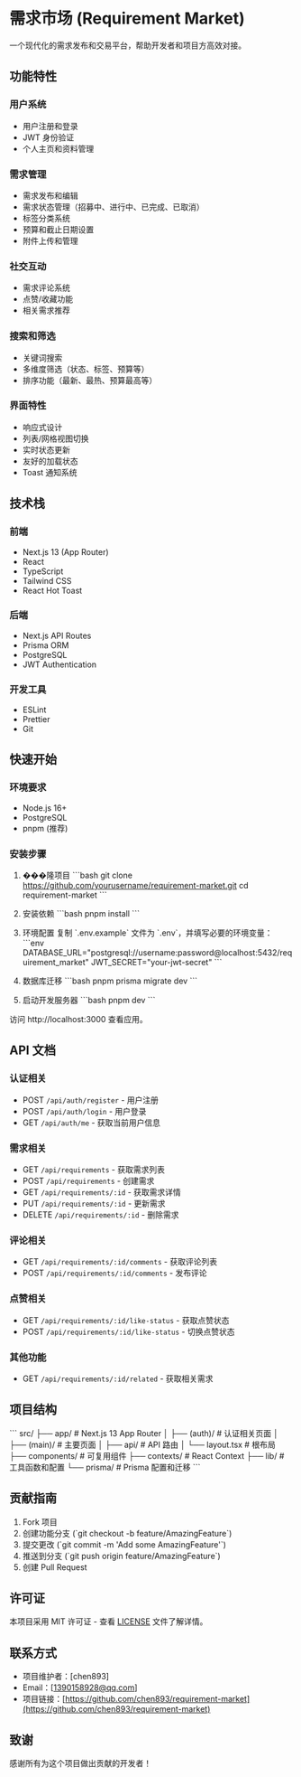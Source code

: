 # 需求市场 (Requirement Market)

一个现代化的需求发布和交易平台，帮助开发者和项目方高效对接。

## 功能特性

### 用户系统
- 用户注册和登录
- JWT 身份验证
- 个人主页和资料管理

### 需求管理
- 需求发布和编辑
- 需求状态管理（招募中、进行中、已完成、已取消）
- 标签分类系统
- 预算和截止日期设置
- 附件上传和管理

### 社交互动
- 需求评论系统
- 点赞/收藏功能
- 相关需求推荐

### 搜索和筛选
- 关键词搜索
- 多维度筛选（状态、标签、预算等）
- 排序功能（最新、最热、预算最高等）

### 界面特性
- 响应式设计
- 列表/网格视图切换
- 实时状态更新
- 友好的加载状态
- Toast 通知系统

## 技术栈

### 前端
- Next.js 13 (App Router)
- React
- TypeScript
- Tailwind CSS
- React Hot Toast

### 后端
- Next.js API Routes
- Prisma ORM
- PostgreSQL
- JWT Authentication

### 开发工具
- ESLint
- Prettier
- Git

## 快速开始

### 环境要求
- Node.js 16+
- PostgreSQL
- pnpm (推荐)

### 安装步骤

1. ���隆项目
\`\`\`bash
git clone https://github.com/yourusername/requirement-market.git
cd requirement-market
\`\`\`

2. 安装依赖
\`\`\`bash
pnpm install
\`\`\`

3. 环境配置
复制 \`.env.example\` 文件为 \`.env\`，并填写必要的环境变量：
\`\`\`env
DATABASE_URL="postgresql://username:password@localhost:5432/requirement_market"
JWT_SECRET="your-jwt-secret"
\`\`\`

4. 数据库迁移
\`\`\`bash
pnpm prisma migrate dev
\`\`\`

5. 启动开发服务器
\`\`\`bash
pnpm dev
\`\`\`

访问 http://localhost:3000 查看应用。

## API 文档

### 认证相关
- POST `/api/auth/register` - 用户注册
- POST `/api/auth/login` - 用户登录
- GET `/api/auth/me` - 获取当前用户信息

### 需求相关
- GET `/api/requirements` - 获取需求列表
- POST `/api/requirements` - 创建需求
- GET `/api/requirements/:id` - 获取需求详情
- PUT `/api/requirements/:id` - 更新需求
- DELETE `/api/requirements/:id` - 删除需求

### 评论相关
- GET `/api/requirements/:id/comments` - 获取评论列表
- POST `/api/requirements/:id/comments` - 发布评论

### 点赞相关
- GET `/api/requirements/:id/like-status` - 获取点赞状态
- POST `/api/requirements/:id/like-status` - 切换点赞状态

### 其他功能
- GET `/api/requirements/:id/related` - 获取相关需求

## 项目结构

\`\`\`
src/
├── app/                    # Next.js 13 App Router
│   ├── (auth)/            # 认证相关页面
│   ├── (main)/            # 主要页面
│   ├── api/               # API 路由
│   └── layout.tsx         # 根布局
├── components/            # 可复用组件
├── contexts/              # React Context
├── lib/                   # 工具函数和配置
└── prisma/               # Prisma 配置和迁移
\`\`\`

## 贡献指南

1. Fork 项目
2. 创建功能分支 (\`git checkout -b feature/AmazingFeature\`)
3. 提交更改 (\`git commit -m 'Add some AmazingFeature'\`)
4. 推送到分支 (\`git push origin feature/AmazingFeature\`)
5. 创建 Pull Request

## 许可证

本项目采用 MIT 许可证 - 查看 [LICENSE](LICENSE) 文件了解详情。

## 联系方式

- 项目维护者：[chen893]
- Email：[1390158928@qq.com]
- 项目链接：[https://github.com/chen893/requirement-market](https://github.com/chen893/requirement-market)

## 致谢

感谢所有为这个项目做出贡献的开发者！
